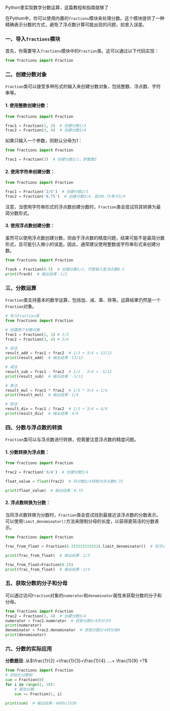 Python里实现数学分数运算，这篇教程和指南就够了

在Python中，你可以使用内置的`fractions`模块来处理分数。这个模块提供了一种精确表示分数的方式，避免了浮点数计算可能出现的问题，如舍入误差。

### 一、导入`fractions`模块

首先，你需要导入`fractions`模块中的`Fraction`类。这可以通过以下代码实现：

```python
from fractions import Fraction
```

### 二、创建分数对象

`Fraction`类可以接受多种形式的输入来创建分数对象，包括整数、浮点数、字符串等。

#### 1. **使用整数创建分数**：

```python
from fractions import Fraction

frac1 = Fraction(1, 3)  # 创建分数1/3
frac2 = Fraction(3, 4)  # 创建分数3/4
```

如果只输入一个参数，则默认分母为1：

```python
from fractions import Fraction

frac1 = Fraction(3)  # 创建分数3/1，即整数3
```

#### 2. **使用字符串创建分数**：

```python
from fractions import Fraction

frac1 = Fraction('2/5')  # 创建分数2/5
frac2 = Fraction('0.75')  # 创建分数3/4，因为0.75等于3/4

```

注意，当使用字符串形式的浮点数创建分数时，`Fraction`类会尝试将其转换为最简分数形式。

#### 3. **使用浮点数创建分数**：

虽然可以使用浮点数创建分数，但由于浮点数的精度问题，结果可能不是最简分数形式，且可能引入微小的误差。因此，通常建议使用整数或字符串形式来创建分数。

```python
from fractions import Fraction

frac6 = Fraction(0.5)  # 创建分数1/2，尽管输入是浮点数0.5
print(frac6)  # 输出结果：1/2
```

### 三、分数运算

`Fraction`类支持基本的数学运算，包括加、减、乘、除等。运算结果仍然是一个`Fraction`对象。

```python
# 导入Fraction类
from fractions import Fraction

# 创建两个分数对象
frac1 = Fraction(1, 3) # 1/3
frac2 = Fraction(3, 4) # 3/4

# 加法
result_add = frac1 + frac2  # 1/3 + 3/4 = 13/12
print(result_add)  # 输出结果：13/12

# 减法
result_sub = frac1 - frac2  # 1/3 - 3/4 = -5/12
print(result_sub)  # 输出结果：-5/12

# 乘法
result_mul = frac1 * frac2  # 1/3 * 3/4 = 1/4
print(result_mul)  # 输出结果：1/4

# 除法
result_div = frac1 / frac2  # 1/3 ÷ 3/4 = 4/9
print(result_div)  # 输出结果：4/9
```

### 四、分数与浮点数的转换

`Fraction`类可以与浮点数进行转换，但需要注意浮点数的精度问题。

#### 1. **分数转换为浮点数**：

```python
from fractions import Fraction

frac2 = Fraction('3/4')  # 创建分数3/4

float_value = float(frac2)  # 将分数3/4转换为浮点数0.75

print(float_value)  # 输出结果：0.75
```

#### 2. **浮点数转换为分数**：

当将浮点数转换为分数时，`Fraction`类会尝试找到最接近该浮点数的分数表示。可以使用`limit_denominator()`方法来限制分母的长度，以获得更简洁的分数表示。

```python
from fractions import Fraction

frac_from_float = Fraction(0.333333333333).limit_denominator()  # 将浮点数0.333333333333转换为分数1/3

print(frac_from_float)  # 输出结果：1/3

frac_from_float=Fraction(0.25)
print(frac_from_float)  # 输出结果：1/4

```

### 五、获取分数的分子和分母

可以通过访问`Fraction`对象的`numerator`和`denominator`属性来获取分数的分子和分母。

```python
from fractions import Fraction
frac2 = Fraction(3, 4)  # 创建分数3/4
numerator = frac2.numerator  # 获取分数3/4的分子3
print(numerator)
denominator = frac2.denominator  # 获取分数3/4的分母4
print(denominator)
```

### 六、分数的实际应用

**分数题目**:
从$\frac{1}{2}  +\frac{1}{3}+\frac{1}{4} ....+ \frac{1}{9} =?$

```python
from fractions import Fraction
# 初始化分数和
sum = Fraction(0)
for i in range(2, 10):
    # 累加分数
    sum += Fraction(1, i)

print(sum)  # 输出结果：4609/2520
```
